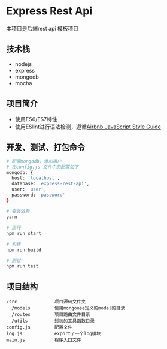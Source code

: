 # Express Rest Api

本项目是后端rest api 模板项目

## 技术栈
- nodejs
- express
- mongodb
- mocha

## 项目简介
- 使用ES6/ES7特性
- 使用ESlint进行语法检测，遵循[Airbnb JavaScript Style Guide](https://github.com/airbnb/javascript)

## 开发、测试、打包命令
``` bash
# 配置mongodb，添加用户
# 在config.js 文件中的配置如下
mongodb: {
  host: 'localhost',
  database: 'express-rest-api',
  user: 'user',
  password: 'password'
}
  
# 安装依赖
yarn

# 运行
npm run start

# 构建
npm run build

# 测试
npm run test
```

## 项目结构
```
/src              项目源码文件夹
  /models         使用mongoose定义的model的目录
  /routes         项目路由文件目录
  /utils          封装的工具函数目录
config.js         配置文件
log.js            export了一个log模块
main.js           程序入口文件
```